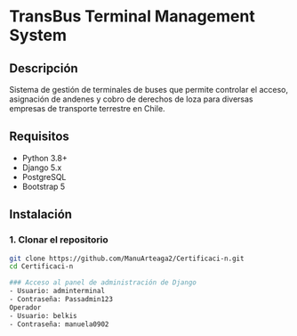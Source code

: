 # TransBus Terminal Management System

## Descripción
Sistema de gestión de terminales de buses que permite controlar el acceso, asignación de andenes y cobro de derechos de loza para diversas empresas de transporte terrestre en Chile.

## Requisitos
- Python 3.8+
- Django 5.x
- PostgreSQL
- Bootstrap 5

## Instalación

### 1. Clonar el repositorio
```bash
git clone https://github.com/ManuArteaga2/Certificaci-n.git
cd Certificaci-n

### Acceso al panel de administración de Django
- Usuario: adminterminal
- Contraseña: Passadmin123
Operador
- Usuario: belkis
- Contraseña: manuela0902